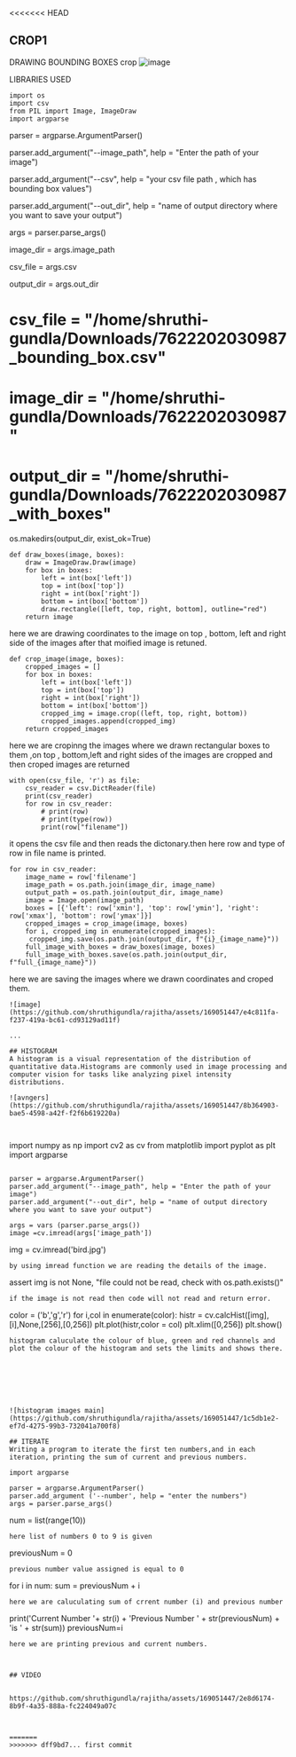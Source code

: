 <<<<<<< HEAD

## CROP1
DRAWING BOUNDING BOXES
crop
![image](https://github.com/shruthigundla/rajitha/assets/169051447/db96c4cc-e34f-42fd-9933-9af754bd69e6)

LIBRARIES USED


```
import os
import csv
from PIL import Image, ImageDraw
import argparse
```

parser = argparse.ArgumentParser()

parser.add_argument("--image_path", help = "Enter the path of your image")

parser.add_argument("--csv", help = "your csv file path , which has bounding box values")

parser.add_argument("--out_dir", help = "name of output directory where you want to save your output")

args = parser.parse_args()

image_dir = args.image_path

csv_file = args.csv

output_dir = args.out_dir




# csv_file = "/home/shruthi-gundla/Downloads/7622202030987_bounding_box.csv"
# image_dir = "/home/shruthi-gundla/Downloads/7622202030987"
# output_dir = "/home/shruthi-gundla/Downloads/7622202030987_with_boxes"


os.makedirs(output_dir, exist_ok=True)


```
def draw_boxes(image, boxes):
    draw = ImageDraw.Draw(image)
    for box in boxes:
        left = int(box['left'])
        top = int(box['top'])
        right = int(box['right'])
        bottom = int(box['bottom'])
        draw.rectangle([left, top, right, bottom], outline="red")
    return image
```
here we are drawing coordinates to the image on top , bottom, left and right side of the images after that moified image is retuned.

```
def crop_image(image, boxes):
    cropped_images = []
    for box in boxes:
        left = int(box['left'])
        top = int(box['top'])
        right = int(box['right'])
        bottom = int(box['bottom'])
        cropped_img = image.crop((left, top, right, bottom))
        cropped_images.append(cropped_img)
    return cropped_images
```
here we are cropinng the images where we drawn rectangular boxes to them ,on top , bottom,left and right sides of the images are cropped and then croped images are returned 

```
with open(csv_file, 'r') as file:
    csv_reader = csv.DictReader(file)
    print(csv_reader)
    for row in csv_reader:
        # print(row)
        # print(type(row))
        print(row["filename"])
```
it opens the csv file and then reads the dictonary.then here row and type of row in file name is printed.

   ```
 for row in csv_reader:
       image_name = row['filename']
       image_path = os.path.join(image_dir, image_name)
       output_path = os.path.join(output_dir, image_name)
       image = Image.open(image_path)
       boxes = [{'left': row['xmin'], 'top': row['ymin'], 'right': row['xmax'], 'bottom': row['ymax']}]
       cropped_images = crop_image(image, boxes)
       for i, cropped_img in enumerate(cropped_images):
        cropped_img.save(os.path.join(output_dir, f"{i}_{image_name}"))  
       full_image_with_boxes = draw_boxes(image, boxes)
       full_image_with_boxes.save(os.path.join(output_dir, f"full_{image_name}"))
```
here we are saving the images where we drawn coordinates and croped them.


```
![image](https://github.com/shruthigundla/rajitha/assets/169051447/e4c811fa-f237-419a-bc61-cd93129ad11f)

...

## HISTOGRAM
A histogram is a visual representation of the distribution of quantitative data.Histograms are commonly used in image processing and computer vision for tasks like analyzing pixel intensity distributions.

![avngers](https://github.com/shruthigundla/rajitha/assets/169051447/8b364903-bae5-4598-a42f-f2f6b619220a)



```
import numpy as np
import cv2 as cv
from matplotlib import pyplot as plt
import argparse
```

parser = argparse.ArgumentParser()
parser.add_argument("--image_path", help = "Enter the path of your image")
parser.add_argument("--out_dir", help = "name of output directory where you want to save your output")

args = vars (parser.parse_args())
image =cv.imread(args['image_path'])

```
img = cv.imread('bird.jpg')
```
by using imread function we are reading the details of the image.

```
assert img is not None, "file could not be read, check with os.path.exists()" 
```
if the image is not read then code will not read and return error.

```
color = ('b','g','r')
for i,col in enumerate(color):
 histr = cv.calcHist([img],[i],None,[256],[0,256])
 plt.plot(histr,color = col)
 plt.xlim([0,256])
plt.show()
```
histogram caluculate the colour of blue, green and red channels and plot the colour of the histogram and sets the limits and shows there.







![histogram images main](https://github.com/shruthigundla/rajitha/assets/169051447/1c5db1e2-ef7d-4275-99b3-732041a700f8)

## ITERATE
Writing a program to iterate the first ten numbers,and in each iteration, printing the sum of current and previous numbers.

import argparse

parser = argparse.ArgumentParser()
parser.add_argument ('--number', help = "enter the numbers")
args = parser.parse_args()

```
num = list(range(10))
```
here list of numbers 0 to 9 is given

```
previousNum = 0
```
previous number value assigned is equal to 0

```
for i in num:
    sum = previousNum + i
```
here we are caluculating sum of crrent number (i) and previous number

  ```
  print('Current Number '+ str(i) + 'Previous Number ' + str(previousNum) + 'is ' + str(sum))
    previousNum=i
```
here we are printing previous and current numbers.



## VIDEO


https://github.com/shruthigundla/rajitha/assets/169051447/2e8d6174-8b9f-4a35-888a-fc224049a07c



=======
>>>>>>> dff9bd7... first commit
